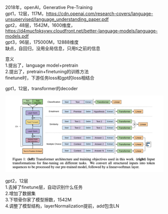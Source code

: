 2018年，openAI，Generative Pre-Training  
gpt1，12层，117M，https://cdn.openai.com/research-covers/language-unsupervised/language_understanding_paper.pdf  
gpt2，48层，1542M，1600维度，https://d4mucfpksywv.cloudfront.net/better-language-models/language-models.pdf  
gpt3，96层，175000M，12888维度  
缺点，自回归，没用全局信息，只用ti之前的信息  
  
意义  
1.提出了，language model+pretrain  
2.提出了，pretrain+finetuning的训练方法  
finetune时，下游任务loss和gpt的loss相结合  
  
gpt1，12层，transformer的decoder  
<div align="center"><img src="../assets/gpt1结构.png"></div>    
  
gpt2，12层  
1.去掉了finetune层，自动识别什么任务  
2.增加了数据集  
3.下颚骨你家了模型擦数，1542M  
4.调整了模型结构，layerNormalization提前，add包含LN  
